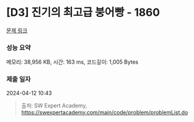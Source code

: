 # [D3] 진기의 최고급 붕어빵 - 1860 

[문제 링크](https://swexpertacademy.com/main/code/problem/problemDetail.do?contestProbId=AV5LsaaqDzYDFAXc) 

### 성능 요약

메모리: 38,956 KB, 시간: 163 ms, 코드길이: 1,005 Bytes

### 제출 일자

2024-04-12 10:43



> 출처: SW Expert Academy, https://swexpertacademy.com/main/code/problem/problemList.do